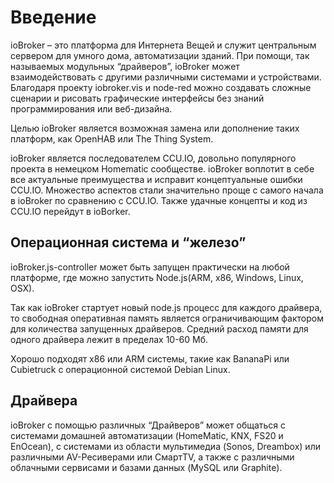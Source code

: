# Введение

ioBroker – это платформа для Интернета Вещей и служит центральным сервером для умного дома, 
автоматизации зданий. При помощи, так называемых модульных “драйверов”, ioBroker может взаимодействовать 
с другими различными системами и устройствами. Благодаря проекту iobroker.vis и node-red можно создавать 
сложные сценарии и рисовать графические интерфейсы без знаний программирования или веб-дизайна.

Целью ioBroker является возможная замена или дополнение таких платформ, как OpenHAB или The Thing System.

ioBroker является последователем CCU.IO, довольно популярного проекта в немецком Homematic сообществе. 
ioBroker воплотит в себе все актуальные преимущества и исправит  концептуальные ошибки CCU.IO. Множество аспектов стали значительно проще с самого начала в ioBroker по сравнению с CCU.IO. Также удачные концепты и код из CCU.IO перейдут в ioBorker.

## Операционная система и “железо”
ioBroker.js-controller  может быть запущен практически на любой платформе, где можно запустить Node.js(ARM, x86, Windows, Linux, OSX).

Так как ioBroker стартует новый node.js процесс для каждого драйвера, то свободная оперативная память является ограничивающим фактором для количества запущенных драйверов. Средний расход памяти для одного драйвера лежит в пределах 10-60 Мб.

Хорошо подходят x86 или ARM системы, такие как BananaPi или Cubietruck с операционной системой Debian Linux.

## Драйвера
ioBroker с помощью различных “Драйверов” может общаться с системами домашней автоматизации (HomeMatic, KNX, FS20 и EnOcean), с системами из области мультимедиа (Sonos, Dreambox) или различными AV-Ресиверами или СмартTV, а также с различными облачными сервисами и базами данных (MySQL или Graphite).